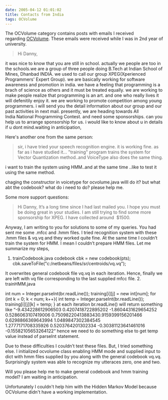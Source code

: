 ```yaml
---
date: 2005-04-12 01:01:02
title: Contacts from India
tags: OCVolume
---
```


The OCVolume category contains posts with emails I received regarding [OCVolume](http://ocvolume.sf.net/). These emails were received while I was in 2nd year of university.


> Hi Danny,

it was nice to know that you are still in school. actually we people are too in the schools.we are a group of three people doing B.Tech at Indian School of Mines, Dhanbad INDIA. we used to call our group XPEG(Xperienced Programmers' Expert Group).
we are basically working for software awareness and promotion in india. we have a feeling that programming is a brach of science as others and it must be treated equally. we are working to make people realize that programming is an art. and one who really lives it will defenitily enjoy it.
we are working to promote competition among young programmers.
i will send you the detail information about our group and our past activities in next mail. presently, we are heading towards All India National Programming Contest. and need some sponsorships. can you help us to arrange sponsorship for us.
i would like to know about u in details if u dont mind.waiting in anticipation,


Here's another one from the same person:


> sir,
i have tried your speech recognition engine. it is working
fine. as far as i have studied it... "training" program
trains the system for Vector Quantization method..and
VoiceType also does the same thing.

i want to train the system using HMM..and at the same
time ..like to test it using the same method.

chaging the constructor in voicetype for ocvolume.java
willl do it? but what abt the codebook? what do i need to
do?
please help me.


Some more support questions:


> Hi Danny,
It’s a long time since I had last mailed you. I hope you must be doing great in your studies. I am still trying to find some more sponsorship for XPEG. I have collected around  $1500.

Anyway, I am writing to you for solutions to some of my queries. You had sent me some .mfcc and .hmm files. I tried recognition system with these .hmm files & vq.vq and they worked quite fine. At the same time I couldn’t train the system for HMM. I mean I couldn’t prepare HMM files.
Let me summarize my steps,
1. trainCodebook.java
codebook cbk = new codebook(pts);
cbk.saveToFile("c:/netbeans/files/sr/centroids/vq.vq");

It overwrites general codebook file vq.vq in each iteration. Hence, finally we are left with vq file corresponding to the last supplied mfcc file.
2. trainHMM.java

int num = Integer.parseInt(br.readLine());
training[i][j] = new int[num];
for (int k = 0; k < num; k++){
int temp = Integer.parseInt(br.readLine());
training[i][j][k] = temp;
}
at each iteration br.readLine() will return something like “-9.434228612906503 0.4207418722895202 -1.8604431629654252 0.5286063107419006 0.75098220413883430.9159399156201466 0.6298866369643994 1.0489847302384545 1.2777171708335926 0.5203764201302334 -0.30381123641461016 -0.15582105653264122“ hence we need to do something else to get temp value instead of parseInt statement.

Due to these difficulties I couldn’t test these files. But, I tried something else. I initialized ocvolume class enabling HMM mode and supplied input to dict with hmm files supplied by you along with the general codebook vq.vq. Surprisingly system was able to recognize my utteraces zero, one and two.

Will you please help me to make general codebook and hmm training model? I am waiting in anticipation.


Unfortunately I couldn't help him with the Hidden Markov Model because OCVolume didn't have a working implementation.
